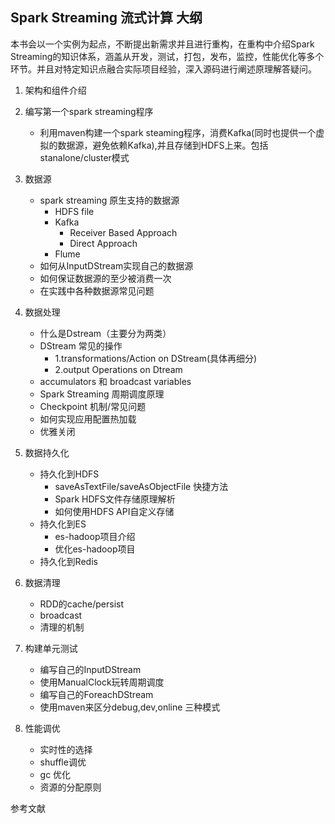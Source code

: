 ## Spark Streaming 流式计算  大纲

本书会以一个实例为起点，不断提出新需求并且进行重构，在重构中介绍Spark Streaming的知识体系，涵盖从开发，测试，打包，发布，监控，性能优化等多个环节。并且对特定知识点融合实际项目经验，深入源码进行阐述原理解答疑问。

1. 架构和组件介绍
1. 编写第一个spark streaming程序
   *  利用maven构建一个spark steaming程序，消费Kafka(同时也提供一个虚拟的数据源，避免依赖Kafka),并且存储到HDFS上来。包括stanalone/cluster模式

1. 数据源
   *    spark streaming 原生支持的数据源
         - HDFS file
         - Kafka 
           * Receiver Based Approach
           * Direct Approach
         - Flume
   *   如何从InputDStream实现自己的数据源
   *   如何保证数据源的至少被消费一次
   *   在实践中各种数据源常见问题
   

1. 数据处理
   *  什么是Dstream（主要分为两类）
   *  DStream 常见的操作   
       - 1.transformations/Action on DStream(具体再细分)
       - 2.output Operations on Dtream
   *  accumulators 和 broadcast variables
   *  Spark Streaming 周期调度原理
   *  Checkpoint 机制/常见问题
   *  如何实现应用配置热加载
   *  优雅关闭

1. 数据持久化
   *  持久化到HDFS
      - saveAsTextFile/saveAsObjectFile 快捷方法
      - Spark HDFS文件存储原理解析
      - 如何使用HDFS API自定义存储
   *  持久化到ES
      - es-hadoop项目介绍
      - 优化es-hadoop项目
   *  持久化到Redis

1. 数据清理
  
   * RDD的cache/persist
   * broadcast
   * 清理的机制

1. 构建单元测试
   * 编写自己的InputDStream
   * 使用ManualClock玩转周期调度
   * 编写自己的ForeachDStream
   * 使用maven来区分debug,dev,online 三种模式
   
7. 性能调优
   * 实时性的选择
   * shuffle调优
   * gc 优化
   * 资源的分配原则

参考文献
